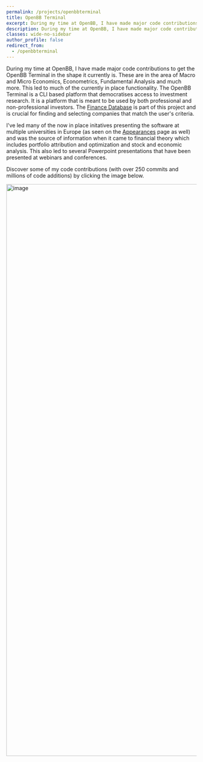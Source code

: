 ```yaml
---
permalink: /projects/openbbterminal
title: OpenBB Terminal
excerpt: During my time at OpenBB, I have made major code contributions to get the OpenBB Terminal in the shape it currently is. These are in the area of Macro and Micro Economics, Econometrics, Fundamental Analysis and much more. This led to much of the currently in place functionality. The OpenBB Terminal is a CLI based platform that democratises access to investment research. It is a platform that is meant to be used by both professional and non-professional investors.
description: During my time at OpenBB, I have made major code contributions to get the OpenBB Terminal in the shape it currently is. These are in the area of Macro and Micro Economics, Econometrics, Fundamental Analysis and much more. This led to much of the currently in place functionality. The OpenBB Terminal is a CLI based platform that democratises access to investment research. It is a platform that is meant to be used by both professional and non-professional investors.
classes: wide-no-sidebar
author_profile: false
redirect_from:
  - /openbbterminal
---
```


During my time at OpenBB, I have made major code contributions to get the OpenBB Terminal in the shape it currently is. These are in the area of Macro and Micro Economics, Econometrics, Fundamental Analysis and much more. This led to much of the currently in place functionality. The OpenBB Terminal is a CLI based platform that democratises access to investment research. It is a platform that is meant to be used by both professional and non-professional investors. The [Finance Database](/projects/financedatabase) is part of this project and is crucial for finding and selecting companies that match the user's criteria.

I've led many of the now in place initatives presenting the software at multiple universities in Europe (as seen on the [Appearances](/appearances) page as well) and was the source of information when it came to financial theory which includes portfolio attribution and optimization and stock and economic analysis. This also led to several Powerpoint presentations that have been presented at webinars and conferences. 

Discover some of my code contributions (with over 250 commits and millions of code additions) by clicking the image below.

<a href="https://github.com/OpenBB-finance/OpenBBTerminal/pulls?q=is%3Apr+is%3Aclosed+author%3AJerBouma+sort%3Acomments-desc" target="_blank"><img width="1512" alt="image" src="https://github.com/JerBouma/jerbouma.github.io/assets/46355364/b2fa3e34-63c2-4ad6-b2f3-b249f489983e"></a>
